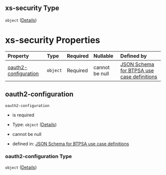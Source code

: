 ## xs-security Type

`object` ([Details](btpsa-usecase-properties-services-items-allof-1-then-allof-38-then-allof-0-then-properties-parameters-properties-xs-security.md))

# xs-security Properties

| Property                                      | Type     | Required | Nullable       | Defined by                                                                                                                                                                                                                                                                                                                                                                |
| :-------------------------------------------- | :------- | :------- | :------------- | :------------------------------------------------------------------------------------------------------------------------------------------------------------------------------------------------------------------------------------------------------------------------------------------------------------------------------------------------------------------------ |
| [oauth2-configuration](#oauth2-configuration) | `object` | Required | cannot be null | [JSON Schema for BTPSA use case definitions](btpsa-usecase-properties-services-items-allof-1-then-allof-38-then-allof-0-then-properties-parameters-properties-xs-security-properties-oauth2-configuration.md "undefined#/properties/services/items/allOf/1/then/allOf/38/then/allOf/0/then/properties/parameters/properties/xs-security/properties/oauth2-configuration") |

## oauth2-configuration



`oauth2-configuration`

*   is required

*   Type: `object` ([Details](btpsa-usecase-properties-services-items-allof-1-then-allof-38-then-allof-0-then-properties-parameters-properties-xs-security-properties-oauth2-configuration.md))

*   cannot be null

*   defined in: [JSON Schema for BTPSA use case definitions](btpsa-usecase-properties-services-items-allof-1-then-allof-38-then-allof-0-then-properties-parameters-properties-xs-security-properties-oauth2-configuration.md "undefined#/properties/services/items/allOf/1/then/allOf/38/then/allOf/0/then/properties/parameters/properties/xs-security/properties/oauth2-configuration")

### oauth2-configuration Type

`object` ([Details](btpsa-usecase-properties-services-items-allof-1-then-allof-38-then-allof-0-then-properties-parameters-properties-xs-security-properties-oauth2-configuration.md))
